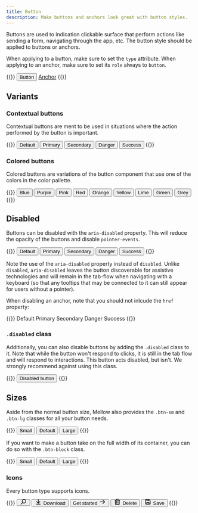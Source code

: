 ```yaml
---
title: Button
description: Make buttons and anchors look great with button styles.
---
```


Buttons are used to indication clickable surface that perform actions like sending a form, navigating through the app, etc. The button style should be applied to buttons or anchors.

When applying to a button, make sure to set the `type` attribute. When applying to an anchor, make sure to set its `role` always to `button`.

{{<example>}}
<button type="button" class="btn btn-default">Button</button>
<a role="button" href="#" class="btn btn-default">Anchor</a>
{{</example>}}

## Variants

### Contextual buttons
Contextual buttons are ment to be used in situations where the action performed by the button is important.

{{<example>}}
<button type="button" class="btn btn-default">Default</button>
<button type="button" class="btn btn-primary">Primary</button>
<button type="button" class="btn btn-secondary">Secondary</button>
<button type="button" class="btn btn-danger">Danger</button>
<button type="button" class="btn btn-success">Success</button>
{{</example>}}

### Colored buttons
Colored buttons are variations of the button component that use one of the colors in the color pallette.

{{<example>}}
<button type="button" class="btn btn-blue">Blue</button>
<button type="button" class="btn btn-purple">Purple</button>
<button type="button" class="btn btn-pink">Pink</button>
<button type="button" class="btn btn-red">Red</button>
<button type="button" class="btn btn-orange">Orange</button>
<button type="button" class="btn btn-yellow">Yellow</button>
<button type="button" class="btn btn-lime">Lime</button>
<button type="button" class="btn btn-green">Green</button>
<button type="button" class="btn btn-grey">Grey</button>
{{</example>}}

## Disabled
Buttons can be disabled with the `aria-disabled` property. This will reduce the opacity of the buttons and disable `pointer-events`.

{{<example>}}
<button type="button" class="btn btn-default" aria-disabled="true">Default</button>
<button type="button" class="btn btn-primary" aria-disabled="true">Primary</button>
<button type="button" class="btn btn-secondary" aria-disabled="true">Secondary</button>
<button type="button" class="btn btn-danger" aria-disabled="true">Danger</button>
<button type="button" class="btn btn-success" aria-disabled="true">Success</button>
{{</example>}}

Note the use of the `aria-disabled` property instead of `disabled`. Unlike `disabled`, `aria-disabled` leaves the button discoverable for assistive technologies and will remain in the tab-flow when navigating with a keyboard (so that any tooltips that may be connected to it can still appear for users without a pointer).

When disabling an anchor, note that you should not inlcude the `href` property:

{{<example>}}
<a class="btn btn-default" role="button" aria-disabled="true">Default</a>
<a class="btn btn-primary" role="button" aria-disabled="true">Primary</a>
<a class="btn btn-secondary" role="button" aria-disabled="true">Secondary</a>
<a class="btn btn-danger" role="button" aria-disabled="true">Danger</a>
<a class="btn btn-success" role="button" aria-disabled="true">Success</a>
{{</example>}}

### `.disabled` class
Additionally, you can also disable buttons by adding the `.disabled` class to it. Note that while the button won't respond to clicks, it is still in the tab flow and will respond to interactions. This button acts disabled, but isn't. We strongly recommend against using this class.

{{<example>}}
<button type="button" class="btn btn-default disabled">Disabled button</button>
{{</example>}}

## Sizes
Aside from the normal button size, Mellow also provides the `.btn-sm` and `.btn-lg` classes for all your button needs.

{{<example>}}
<button type="button" class="btn btn-default btn-sm">Small</button>
<button type="button" class="btn btn-default">Default</button>
<button type="button" class="btn btn-default btn-lg">Large</button>
{{</example>}}

If you want to make a button take on the full width of its container, you can do so with the `.btn-block` class.

{{<example>}}
<button type="button" class="btn btn-default btn-block btn-sm mb-3">Small</button>
<button type="button" class="btn btn-default btn-block mb-3">Default</button>
<button type="button" class="btn btn-default btn-block btn-lg">Large</button>
{{</example>}}

### Icons
Every button type supports icons.

{{<example>}}
<button type="button" class="btn btn-default">
  <svg xmlns="http://www.w3.org/2000/svg" viewBox="0 0 20 16" fill="currentColor" style="width: 20px; height: 16px; margin-top: -.25rem;"><path fill-rule="evenodd" d="M17 6.5a5.5 5.5 0 0 1-8.82 4.38L4.06 15A.75.75 0 1 1 3 13.94l4.12-4.12A5.5 5.5 0 1 1 17 6.5Zm-1.5 0a4 4 0 1 0-8 0 4 4 0 0 0 8 0Z"/></svg>
</button>
<button type="button" class="btn btn-primary">
  <svg xmlns="http://www.w3.org/2000/svg" viewBox="0 0 20 16" fill="currentColor" style="width: 20px; height: 16px; margin-top: -.25rem;"><path fill-rule="evenodd" d="m9.25 1.75-.03 7.97-3.19-3.19a.75.75 0 0 0-1.06 1.06l4.3 4.3a1 1 0 0 0 1.4 0l4.3-4.3a.75.75 0 1 0-1.06-1.06l-3.19 3.19.03-7.97a.75.75 0 0 0-1.5 0ZM4.75 13.5a.75.75 0 0 0 0 1.5h10.5a.75.75 0 0 0 0-1.5H4.75Z"/></svg>
  Download
</button>
<button type="button" class="btn btn-secondary">
  Get started
  <svg xmlns="http://www.w3.org/2000/svg" viewBox="0 0 20 16" fill="currentColor" style="width: 20px; height: 16px; margin-top: -.25rem;"><path fill-rule="evenodd" d="M14.16 8.78H3.72a.75.75 0 0 1 0-1.5h10.44l-3.69-3.69a.75.75 0 1 1 1.06-1.06l4.8 4.8a1 1 0 0 1 0 1.4l-4.8 4.8c-.3.3-.77.3-1.06 0a.75.75 0 0 1 0-1.06l3.69-3.69Z"/></svg>
</button>
<button type="button" class="btn btn-danger">
  <svg xmlns="http://www.w3.org/2000/svg" viewBox="0 0 20 16" fill="currentColor" style="width: 20px; height: 16px; margin-top: -.25rem;"><path d="M7.5 12.5v-6c0-.28.22-.5.5-.5h.5c.28 0 .5.22.5.5v6a.5.5 0 0 1-.5.5H8a.5.5 0 0 1-.5-.5Zm3.5-6v6c0 .28.22.5.5.5h.5a.5.5 0 0 0 .5-.5v-6A.5.5 0 0 0 12 6h-.5a.5.5 0 0 0-.5.5Z"/><path fill-rule="evenodd" d="M7 3V2c0-1.1.9-2 2-2h2a2 2 0 0 1 2 2v1h3.25a.75.75 0 0 1 0 1.5H16V14a2 2 0 0 1-2 2H6a2 2 0 0 1-2-2V4.5h-.25a.75.75 0 0 1 0-1.5H7Zm1.5 0h3V2a.5.5 0 0 0-.5-.5H9a.5.5 0 0 0-.5.5v1Zm-3 11c0 .28.22.5.5.5h8a.5.5 0 0 0 .5-.5V4.5h-9V14Z"/></svg>
  Delete
</button>
<button type="button" class="btn btn-success">
  <svg xmlns="http://www.w3.org/2000/svg" viewBox="0 0 20 16" fill="currentColor" style="width: 20px; height: 16px; margin-top: -.25rem;"><path fill-rule="evenodd" d="M3 3v10c0 1.1.9 2 2 2h10a2 2 0 0 0 2-2V5.83a2 2 0 0 0-.59-1.42L13.6 1.6a2 2 0 0 0-1.43-.6H5a2 2 0 0 0-2 2Zm1.5 0c0-.28.22-.5.5-.5h1V5a1 1 0 0 0 1 1h4.5a1 1 0 0 0 1-1V2.62l.03.03 2.82 2.82c.1.1.15.23.15.36V13a.5.5 0 0 1-.5.5h-1V10a1 1 0 0 0-1-1H7a1 1 0 0 0-1 1v3.5H5a.5.5 0 0 1-.5-.5V3Zm8 10.5h-5V11c0-.28.22-.5.5-.5h4c.28 0 .5.22.5.5v2.5Zm-5-11H11V4a.5.5 0 0 1-.5.5H8a.5.5 0 0 1-.5-.5V2.5Z"/></svg>
  Save
</button>
{{</example>}}
